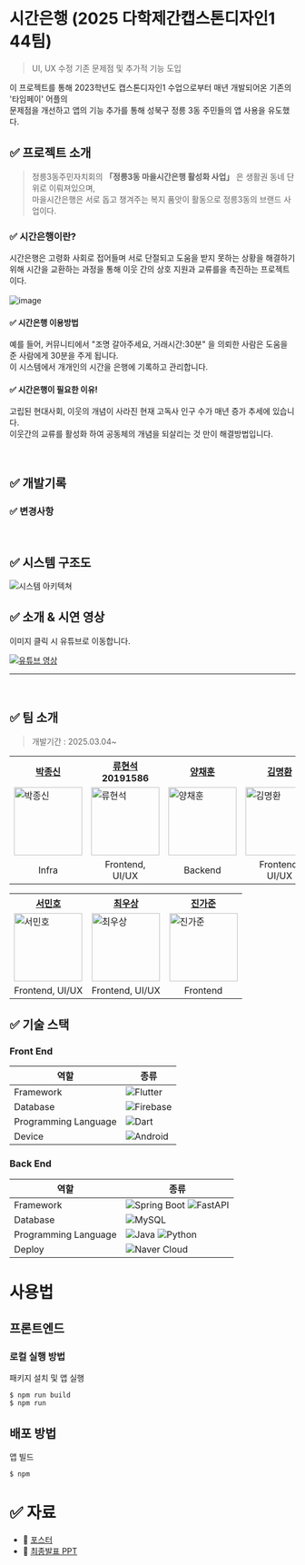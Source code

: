 # 시간은행 (2025 다학제간캡스톤디자인1 44팀)
> UI, UX 수정
> 기존 문제점 및 추가적 기능 도입

이 프로젝트를 통해 2023학년도 캡스톤디자인1 수업으로부터 매년 개발되어온 기존의 '타임페이' 어플의  
문제점을 개선하고 앱의 기능 추가를 통해 성북구 정릉 3동 주민들의 앱 사용을 유도했다.
<br>

## ✅  프로젝트 소개
>  정릉3동주민자치회의 **「정릉3동 마을시간은행 활성화 사업」** 은 생활권 동네 단위로 이뤄져있으며,  
>  마을시간은행은 서로 돕고 챙겨주는 복지 품앗이 활동으로 정릉3동의 브랜드 사업이다.

### ✅ 시간은행이란?
시간은행은 고령화 사회로 접어들며 서로 단절되고 도움을 받지 못하는 상황을 해결하기 위해 시간을 교환하는 과정을 통해 이웃 간의 상호 지원과 교류를을 촉진하는 프로젝트이다.  
<br>
<img alt="image" src="https://drive.google.com/drive/folders/1RPxoBRvY3JC2dAueZRHEA7GXKKzx7vMa">
      

#### ✅ 시간은행 이용방법
예를 들어, 커뮤니티에서 "조명 갈아주세요, 거래시간:30분" 을 의뢰한 사람은 도움을 준 사람에게 30분을 주게 됩니다.  
이 시스템에서 개개인의 시간을 은행에 기록하고 관리합니다.

#### ✅ 시간은행이 필요한 이유!
고립된 현대사회, 이웃의 개념이 사라진 현재 고독사 인구 수가 매년 증가 추세에 있습니다.  
이웃간의 교류를 활성화 하여 공동체의 개념을 되살리는 것 만이 해결방법입니다.
  

<br>  

## ✅  개발기록


### ✅  변경사항


<br>

## ✅    시스템 구조도

![시스템 아키텍쳐]()


## ✅   소개 & 시연 영상
이미지 클릭 시 유튜브로 이동합니다.  

[![유튜브 영상]()](url)

<hr/><br>

## ✅ 팀 소개
> 개발기간 : 2025.03.04~

<table>
    <tr>
        <th><a href="https://github.com/">박종신</a><br></th>
        <th><a href="https://github.com/masulsada">류현석</a><br>20191586</th>
        <th><a href="https://github.com/">양채훈</a><br></th>
        <th><a href="https://github.com/">김명환</a><br></th>
    </tr>
    <tr>
        <td><img src="" alt="박종신" width="120"></td>
        <td><img src="https://avatars.githubusercontent.com/u/54922643?s=400&u=e067f3e58d8bf6c13ba3abb11e66fa63d023ce1e&v=4" alt="류현석" width="120"></td>
        <td><img src="" alt="양채훈" width="120"></td>
        <td><img src="" alt="김명환" width="120"></td>
    </tr>
    <tr>
        <td align="center">Infra</td>
        <td align="center">Frontend, UI/UX</td>
        <td align="center">Backend</td>
        <td align="center">Frontend, UI/UX</td>
    </tr>
</table>

<table>
    <tr>
        <th><a href="https://github.com/">서민호</a><br></th>
        <th><a href="https://github.com/">최우상</a><br></th>
        <th><a href="https://github.com/">진가준</a><br></th>
    </tr>
    <tr>
        <td><img src="" alt="서민호" width="120"></td>
        <td><img src="" alt="최우상" width="120"></td>
        <td><img src="" alt="진가준" width="120"></td>
    </tr>
    <tr>
        <td align="center">Frontend, UI/UX</td>
        <td align="center">Frontend, UI/UX</td>
        <td align="center">Frontend</td>
    </tr>
</table>

## ✅  기술 스택
### Front End

| 역할                     | 종류                                                                                 |
|------------------------|------------------------------------------------------------------------------------|
| Framework              | ![Flutter](https://img.shields.io/badge/FLUTTER-02569B?style=for-the-badge&logo=flutter&logoColor=white)  |
| Database               | ![Firebase](https://img.shields.io/badge/Firebase-FFCA28?style=for-the-badge&logo=firebase&logoColor=white) |
| Programming Language   | ![Dart](https://img.shields.io/badge/Dart-0175C2?style=for-the-badge&logo=dart&logoColor=white)            |
| Device                 | ![Android](https://img.shields.io/badge/ANDROID-34A853?style=for-the-badge&logo=android&logoColor=white)            |

### Back End

| 역할                   | 종류                                                                                                                                                                                                                                   |
|------------------------|--------------------------------------------------------------------------------------------------------------------------------------------------------------------------------------------------------------------------------------|
| Framework           | ![Spring Boot](https://img.shields.io/badge/Spring%20Boot-6DB33F?style=for-the-badge&logo=springboot&logoColor=white) ![FastAPI](https://img.shields.io/badge/FastAPI-005571?style=for-the-badge&logo=fastapi)                       |
| Database            | ![MySQL](https://img.shields.io/badge/MySQL-4479A1?style=for-the-badge&logo=mysql&logoColor=white)                                                                                                                                   |
| Programming Language| ![Java](https://img.shields.io/badge/Java-007396?style=for-the-badge&logo=java&logoColor=white) ![Python](https://img.shields.io/badge/Python-3776AB?style=for-the-badge&logo=python&logoColor=white)                                |
| Deploy             | ![Naver Cloud](https://img.shields.io/badge/Naver%20Cloud-03C75A?style=for-the-badge&logo=naver&logoColor=white)                                                                                                                     |


# 사용법
## 프론트엔드
### 로컬 실행 방법

패키지 설치 및 앱 실행
```
$ npm run build
$ npm run
```
## 배포 방법
앱 빌드
```
$ npm
```
  


# ✅  자료
- 📒 [포스터](https://drive.google.com/file/d/1O5rynh7p7e_r7tfz43ZDFO_aZL76Jxs3/view?usp=sharing)
- 📒 [최종발표 PPT](https://drive.google.com/file/d/1foxIw_RV7WrvAODMt029uvwp2Ok4uQWr/view?usp=sharing)


<!-- <div align=center> 
 
 <img src="https://img.shields.io/badge/github-181717?style=for-the-badge&logo=github&logoColor=white">
 <img src="https://img.shields.io/badge/git-F05032?style=for-the-badge&logo=git&logoColor=white">
 <br>
 
 <img src="https://img.shields.io/badge/Notion-%23000000.svg?style=for-the-badge&logo=notion&logoColor=white">
 <img src="https://img.shields.io/badge/Discord-%235865F2.svg?style=for-the-badge&logo=discord&logoColor=white">
 <img src="https://img.shields.io/badge/Slack-4A154B?style=for-the-badge&logo=slack&logoColor=white">

